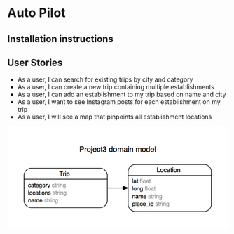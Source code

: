 # Auto Pilot

## Installation instructions

## User Stories
- As a user, I can search for existing trips by city and category
- As a user, I can create a new trip containing multiple establishments
- As a user, I can add an establishment to my trip based on name and city
- As a user, I want to see Instagram posts for each establishment on my trip
- As a user, I will see a map that pinpoints all establishment locations

<img src="erd.png">
<!--
This README would normally document whatever steps are necessary to get the
application up and running.

Things you may want to cover:

* Ruby version

* System dependencies

* Configuration

* Database creation

* Database initialization

* How to run the test suite

* Services (job queues, cache servers, search engines, etc.)

* Deployment instructions

* ...


Please feel free to use a different markup language if you do not plan to run
<tt>rake doc:app</tt>. -->
